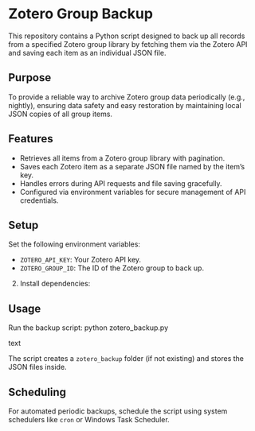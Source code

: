 # Zotero Group Backup

This repository contains a Python script designed to back up all records from a specified Zotero group library by fetching them via the Zotero API and saving each item as an individual JSON file.

## Purpose

To provide a reliable way to archive Zotero group data periodically (e.g., nightly), ensuring data safety and easy restoration by maintaining local JSON copies of all group items.

## Features

- Retrieves all items from a Zotero group library with pagination.
- Saves each Zotero item as a separate JSON file named by the item’s key.
- Handles errors during API requests and file saving gracefully.
- Configured via environment variables for secure management of API credentials.

## Setup

Set the following environment variables:
   - `ZOTERO_API_KEY`: Your Zotero API key.
   - `ZOTERO_GROUP_ID`: The ID of the Zotero group to back up.

2. Install dependencies:

## Usage

Run the backup script:
python zotero_backup.py

text

The script creates a `zotero_backup` folder (if not existing) and stores the JSON files inside.

## Scheduling

For automated periodic backups, schedule the script using system schedulers like `cron` or Windows Task Scheduler.



